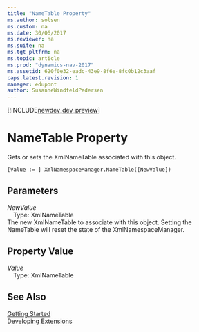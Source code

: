 ```yaml
---
title: "NameTable Property"
ms.author: solsen
ms.custom: na
ms.date: 30/06/2017
ms.reviewer: na
ms.suite: na
ms.tgt_pltfrm: na
ms.topic: article
ms.prod: "dynamics-nav-2017"
ms.assetid: 620f0e32-eadc-43e9-8f6e-8fc0b12c3aaf
caps.latest.revision: 1
manager: edupont
author: SusanneWindfeldPedersen
---
```


[!INCLUDE[newdev_dev_preview](../includes/newdev_dev_preview.md)]

# NameTable Property
Gets or sets the XmlNameTable associated with this object.  
```  
[Value := ] XmlNamespaceManager.NameTable([NewValue])  
```  
## Parameters
*NewValue*    
&emsp;Type: XmlNameTable  
The new XmlNameTable to associate with this object. Setting the NameTable will reset the state of the XmlNamespaceManager.  
  
## Property Value
*Value*  
&emsp;Type: XmlNameTable  
  
## See Also
[Getting Started](../devenv-get-started.md)  
[Developing Extensions](../devenv-dev-overview.md)  
